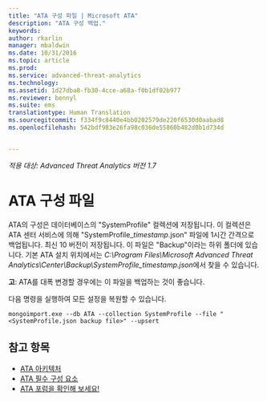 ```yaml
---
title: "ATA 구성 파일 | Microsoft ATA"
description: "ATA 구성 백업."
keywords: 
author: rkarlin
manager: mbaldwin
ms.date: 10/31/2016
ms.topic: article
ms.prod: 
ms.service: advanced-threat-analytics
ms.technology: 
ms.assetid: 1d27dba8-fb30-4cce-a68a-f0b1df02b977
ms.reviewer: bennyl
ms.suite: ems
translationtype: Human Translation
ms.sourcegitcommit: f334f9c8440e4bb0202579de220f6530d0aabad8
ms.openlocfilehash: 542bdf983e26fa98c036de55860b482d0b1d734d


---
```


*적용 대상: Advanced Threat Analytics 버전 1.7*



# <a name="ata-configuration-file"></a>ATA 구성 파일
ATA의 구성은 데이터베이스의 "SystemProfile" 컬렉션에 저장됩니다.
이 컬렉션은 ATA 센터 서비스에 의해 "SystemProfile_*timestamp*.json" 파일에 1시간 간격으로 백업됩니다. 최신 10 버전이 저장됩니다.
이 파일은 "Backup"이라는 하위 폴더에 있습니다. 기본 ATA 설치 위치에서는 *C:\Program Files\Microsoft Advanced Threat Analytics\Center\Backup\SystemProfile_*timestamp*.json*에서 찾을 수 있습니다. 

**고**: ATA를 대폭 변경할 경우에는 이 파일을 백업하는 것이 좋습니다.

다음 명령을 실행하여 모든 설정을 복원할 수 있습니다.

`mongoimport.exe --db ATA --collection SystemProfile --file "<SystemProfile.json backup file>" --upsert`

## <a name="see-also"></a>참고 항목
- [ATA 아키텍처](/advanced-threat-analytics/plan-design/ata-architecture)
- [ATA 필수 구성 요소](/advanced-threat-analytics/plan-design/ata-prerequisites)
- [ATA 포럼을 확인해 보세요!](https://social.technet.microsoft.com/Forums/security/home?forum=mata)




<!--HONumber=Oct16_HO5-->


